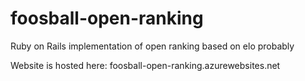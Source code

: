# foosball-open-ranking
Ruby on Rails implementation of open ranking based on elo probably

Website is hosted here:
foosball-open-ranking.azurewebsites.net